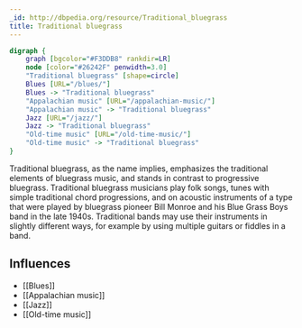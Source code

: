 ```yaml
---
_id: http://dbpedia.org/resource/Traditional_bluegrass
title: Traditional bluegrass
---
```


```dot
digraph {
	graph [bgcolor="#F3DDB8" rankdir=LR]
	node [color="#26242F" penwidth=3.0]
	"Traditional bluegrass" [shape=circle]
	Blues [URL="/blues/"]
	Blues -> "Traditional bluegrass"
	"Appalachian music" [URL="/appalachian-music/"]
	"Appalachian music" -> "Traditional bluegrass"
	Jazz [URL="/jazz/"]
	Jazz -> "Traditional bluegrass"
	"Old-time music" [URL="/old-time-music/"]
	"Old-time music" -> "Traditional bluegrass"
}
```

Traditional bluegrass, as the name implies, emphasizes the traditional elements of bluegrass music, and stands in contrast to progressive bluegrass. Traditional bluegrass musicians play folk songs, tunes with simple traditional chord progressions, and on acoustic instruments of a type that were played by bluegrass pioneer Bill Monroe and his Blue Grass Boys band in the late 1940s. Traditional bands may use their instruments in slightly different ways, for example by using multiple guitars or fiddles in a band.

## Influences

- [[Blues]]
- [[Appalachian music]]
- [[Jazz]]
- [[Old-time music]]
